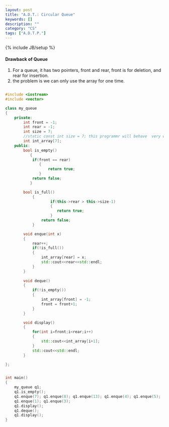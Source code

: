 ```yaml
---
layout: post
title: "A.D.T.: Circular Queue"
keywords: []
description: ""
category: "CS"
tags: ["A.D.T.P."]
---
```

{% include JB/setup %}

#### Drawback of Queue
1. For a queue, it has two pointers, front and rear, front is for deletion, and
   rear for insertion.
2. the problem is we can only use the array for one time.


```cpp

#include <iostream>
#include <vector>

class my_queue
{
	private:
		int front = -1;
		int rear = -1;
		int size = 7;
		//static const int size = 7; this programmr will behave  very weired
		int int_array[7];
	public: 
		bool is_empty()
		   {
		    if(front == rear)
			   { 
				   return true;
			   }
			return false;
		   }

		bool is_full()
			{
					if(this->rear > this->size-1)
				    { 
					   return true;
				    }
				return false;
			}

		void enque(int x)
		{
			rear++;
			if(!is_full())
			{
				int_array[rear] = x;
				std::cout<<rear<<std::endl;
			}
		}
		
		void deque()
		{
			if(!is_empty())
			{
				int_array[front] = -1;
				front = front+1;
			}
		}

		void display()
		{
			for(int i=front;i<rear;i++)
			{
				std::cout<<int_array[i+1];
			}
		    std::cout<<std::endl;
		}

};


int main()
{
	my_queue q1;
	q1.is_empty();
	q1.enque(7); q1.enque(8); q1.enque(13); q1.enque(4); q1.enque(5);
	q1.enque(1); q1.enque(3);
	q1.display();
	q1.deque();
	q1.display();
}

```

